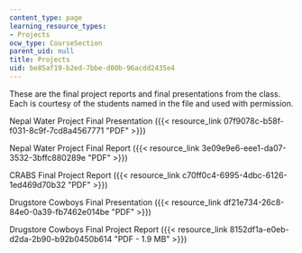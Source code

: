 ```yaml
---
content_type: page
learning_resource_types:
- Projects
ocw_type: CourseSection
parent_uid: null
title: Projects
uid: be85af19-b2ed-7bbe-d00b-96acdd2435e4
---
```


These are the final project reports and final presentations from the class. Each is courtesy of the students named in the file and used with permission.

Nepal Water Project Final Presentation ({{< resource_link 07f9078c-b58f-f031-8c9f-7cd8a4567771 "PDF" >}})

Nepal Water Project Final Report ({{< resource_link 3e09e9e6-eee1-da07-3532-3bffc880289e "PDF" >}})

CRABS Final Project Report ({{< resource_link c70ff0c4-6995-4dbc-6126-1ed469d70b32 "PDF" >}})

Drugstore Cowboys Final Presentation ({{< resource_link df21e734-26c8-84e0-0a39-fb7462e014be "PDF" >}})

Drugstore Cowboys Final Project Report ({{< resource_link 8152df1a-e0eb-d2da-2b90-b92b0450b614 "PDF - 1.9 MB" >}})